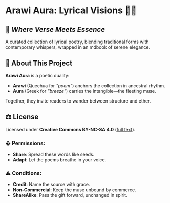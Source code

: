 # **Arawi Aura: Lyrical Visions** 🌿✨

## 📜 _Where Verse Meets Essence_

A curated collection of lyrical poetry, blending traditional forms with contemporary whispers, wrapped in an mdbook of serene elegance.

## 🌌 **About This Project**

**Arawi Aura** is a poetic duality:

- **Arawi** (Quechua for _"poem"_) anchors the collection in ancestral rhythm.
- **Aura** (Greek for _"breeze"_) carries the intangible—the fleeting muse.

Together, they invite readers to wander between structure and ether.

## ⚖️ **License**

Licensed under **Creative Commons BY-NC-SA 4.0** ([full text](https://creativecommons.org/licenses/by-nc-sa/4.0/)).

### � Permissions:

- **Share**: Spread these words like seeds.
- **Adapt**: Let the poems breathe in your voice.

### ⚠️ Conditions:

- **Credit**: Name the source with grace.
- **Non-Commercial**: Keep the muse unbound by commerce.
- **ShareAlike**: Pass the gift forward, unchanged in spirit.
